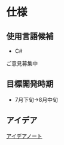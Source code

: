 # 仕様
## 使用言語候補
* C#

ご意見募集中

## 目標開発時期
* 7月下旬→8月中旬

## アイデア
[アイデアノート](https://github.com/takusumi0617/event_run_assist_tool/blob/main/idea%20note.md)